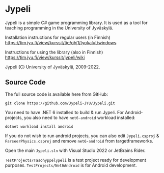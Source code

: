 # Jypeli

Jypeli is a simple C# game programming library. It is used as a tool for teaching programming in the University of Jyväskylä.

Installation instructions for regular users (in Finnish) <https://tim.jyu.fi/view/kurssit/tie/ohj1/tyokalut/windows>

Instructions for using the library (also in Finnish) <https://tim.jyu.fi/view/kurssit/jypeli/wiki>

Jypeli (C) University of Jyväskylä, 2009-2022.

## Source Code

The full source code is available here from GitHub:
```
git clone https://github.com/Jypeli-JYU/Jypeli.git
```

You need to have .NET 6 installed to build & run Jypeli.
For Android-projects, you also need to have `net6-android` workload installed:

```
dotnet workload install android
```

If you do not wish to run android projects, you can also edit `Jypeli.csproj` & `FarseerPhysics.csproj` and remove `net6-android` from targetframeworks.

Open the main `Jypeli.sln` with Visual Studio 2022 or JetBrains Rider.

`TestProjects/Tasohyppelypeli` is a test project ready for development purposes.
`TestProjects/Net6Android` is for Android development.